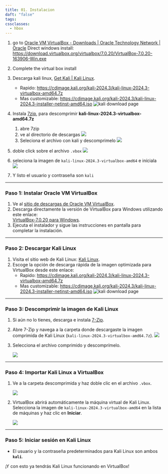 ```yaml
---
title: 01. Instalacion
daft: "false"
tags: 
cssclasses:
  - hbox
---
```

1. go to [Oracle VM VirtualBox - Downloads | Oracle Technology Network | Oracle](https://www.oracle.com/virtualization/technologies/vm/downloads/virtualbox-downloads.html#:~:text=Oracle%20VM%20VirtualBox%20Extension%20Pack%20.%20Free%20for%20personal,%20educational)
	Direct windows install: https://download.virtualbox.org/virtualbox/7.0.20/VirtualBox-7.0.20-163906-Win.exe

2. Complete the virtual box install
3. Descarga kali linux, [Get Kali | Kali Linux](https://www.kali.org/get-kali/#kali-platforms). 
	- Rapido: https://cdimage.kali.org/kali-2024.3/kali-linux-2024.3-virtualbox-amd64.7z
	- Mas customizable: https://cdimage.kali.org/kali-2024.3/kali-linux-2024.3-installer-netinst-amd64.iso
![kali download page](99._Obsidian/01.%20Inserts/Pasted%20image%2020241006184021.png)
1. Instala [7zip](https://www.7-zip.org/#:~:text=7-Zip%20works%20in%20Windows%2011%20/%2010%20/%208%20/), para descomprimir **kali-linux-2024.3-virtualbox-amd64.7z** 
	1. abre 7zip
	2. ve al directorio de descargas
		![](99._Obsidian/01.%20Inserts/Pasted%20image%2020241006184854.png)
	3. Seleciona el archivo con kali y descomprimelo
		![](99._Obsidian/01.%20Inserts/Pasted%20image%2020241006185119.png)
	
2. doble click sobre el archivo `.vbox`
![](99._Obsidian/01.%20Inserts/Pasted%20image%2020241006185838.png)
3. seleciona la imagen de `kali-linux-2024.3-virtualbox-amd64` e iníciala
![](99._Obsidian/01.%20Inserts/Pasted%20image%2020241006185943.png)
4. Y listo el usuario y contraseña son `kali`

---
### **Paso 1: Instalar Oracle VM VirtualBox**

1. Ve al [sitio de descargas de Oracle VM VirtualBox](https://www.oracle.com/virtualization/technologies/vm/downloads/virtualbox-downloads.html#:~:text=Oracle%20VM%20VirtualBox%20Extension%20Pack%20.%20Free%20for%20personal,%20educational).
2. Descarga directamente la versión de VirtualBox para Windows utilizando este enlace:  
   [VirtualBox-7.0.20 para Windows](https://download.virtualbox.org/virtualbox/7.0.20/VirtualBox-7.0.20-163906-Win.exe).
3. Ejecuta el instalador y sigue las instrucciones en pantalla para completar la instalación.

---

### **Paso 2: Descargar Kali Linux**

1. Visita el sitio web de Kali Linux: [Kali Linux](https://www.kali.org/get-kali/#kali-platforms).
2. Escoge la opción de descarga rápida de la imagen optimizada para VirtualBox desde este enlace:  
	- Rapido: https://cdimage.kali.org/kali-2024.3/kali-linux-2024.3-virtualbox-amd64.7z
	- Mas customizable: https://cdimage.kali.org/kali-2024.3/kali-linux-2024.3-installer-netinst-amd64.iso
![kali download page](99._Obsidian/01.%20Inserts/Pasted%20image%2020241006184021.png)
---

### **Paso 3: Descomprimir la imagen de Kali Linux**

1. Si aún no lo tienes, descarga e instala [7-Zip](https://www.7-zip.org/#:~:text=7-Zip%20works%20in%20Windows%2011%20/%2010%20/%208%20/).
2. Abre 7-Zip y navega a la carpeta donde descargaste la imagen comprimida de Kali Linux (`kali-linux-2024.3-virtualbox-amd64.7z`).
   ![](99._Obsidian/01.%20Inserts/Pasted%20image%2020241006184854.png)

3. Selecciona el archivo comprimido y descomprímelo.

   ![](99._Obsidian/01.%20Inserts/Pasted%20image%2020241006185119.png)

---

### **Paso 4: Importar Kali Linux a VirtualBox**

1. Ve a la carpeta descomprimida y haz doble clic en el archivo `.vbox`.

   ![](99._Obsidian/01.%20Inserts/Pasted%20image%2020241006185838.png)

2. VirtualBox abrirá automáticamente la máquina virtual de Kali Linux. Selecciona la imagen de `kali-linux-2024.3-virtualbox-amd64` en la lista de máquinas y haz clic en **Iniciar**.

   ![](99._Obsidian/01.%20Inserts/Pasted%20image%2020241006185943.png)

---

### **Paso 5: Iniciar sesión en Kali Linux**

- El usuario y la contraseña predeterminados para Kali Linux son ambos **`kali`**.

¡Y con esto ya tendrás Kali Linux funcionando en VirtualBox!

